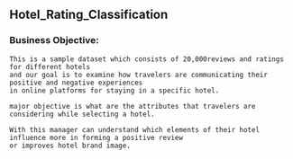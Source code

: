 ## Hotel_Rating_Classification

### Business Objective:
	This is a sample dataset which consists of 20,000reviews and ratings for different hotels
	and our goal is to examine how travelers are communicating their positive and negative experiences
	in online platforms for staying in a specific hotel.
	
	major objective is what are the attributes that travelers are considering while selecting a hotel.
	
	With this manager can understand which elements of their hotel influence more in forming a positive review
	or improves hotel brand image.

